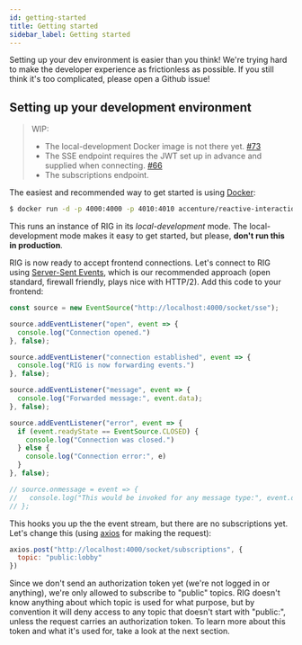 ```yaml
---
id: getting-started
title: Getting started
sidebar_label: Getting started
---
```


Setting up your dev environment is easier than you think! We're trying hard to make the developer experience as frictionless as possible. If you still think it's too complicated, please open a Github issue!

## Setting up your development environment

> WIP:
> - The local-development Docker image is not there yet. [#73](https://github.com/Accenture/reactive-interaction-gateway/issues/73)
> - The SSE endpoint requires the JWT set up in advance and supplied when connecting. [#66](https://github.com/Accenture/reactive-interaction-gateway/pull/66)
> - The subscriptions endpoint.

The easiest and recommended way to get started is using [Docker](https://www.docker.com):

```bash
$ docker run -d -p 4000:4000 -p 4010:4010 accenture/reactive-interaction-gateway:latest-local-development-only
```

This runs an instance of RIG in its _local-development_ mode. The local-development mode makes it easy to get started, but please, **don't run this in production**.

RIG is now ready to accept frontend connections. Let's connect to RIG using [Server-Sent Events](https://en.wikipedia.org/wiki/Server-sent_events), which is our recommended approach (open standard, firewall friendly, plays nice with HTTP/2). Add this code to your frontend:

```javascript
const source = new EventSource("http://localhost:4000/socket/sse");

source.addEventListener("open", event => {
  console.log("Connection opened.")
}, false);

source.addEventListener("connection established", event => {
  console.log("RIG is now forwarding events.")
}, false);

source.addEventListener("message", event => {
  console.log("Forwarded message:", event.data);
}, false);

source.addEventListener("error", event => {
  if (event.readyState == EventSource.CLOSED) {
    console.log("Connection was closed.")
  } else {
    console.log("Connection error:", e)
  }
}, false);

// source.onmessage = event => {
//   console.log("This would be invoked for any message type:", event.data)
// };
```

This hooks you up the the event stream, but there are no subscriptions yet. Let's change this (using [axios](https://github.com/axios/axios) for making the request):

```javascript
axios.post("http://localhost:4000/socket/subscriptions", {
  topic: "public:lobby"
})
```

Since we don't send an authorization token yet (we're not logged in or anything), we're only allowed to subscribe to "public" topics. RIG doesn't know anything about which topic is used for what purpose, but by convention it will deny access to any topic that doesn't start with "public:", unless the request carries an authorization token. To learn more about this token and what it's used for, take a look at the next section.
